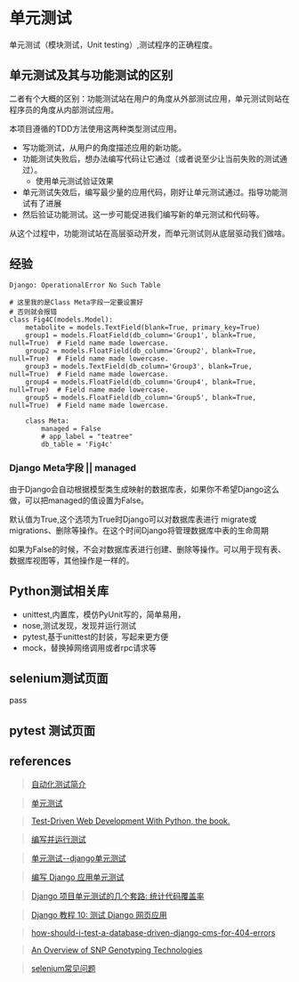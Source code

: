# 单元测试
单元测试（模块测试，Unit testing）,测试程序的正确程度。

## 单元测试及其与功能测试的区别
二者有个大概的区别：功能测试站在用户的角度从外部测试应用，单元测试则站在程序员的角度从内部测试应用。

本项目遵循的TDD方法使用这两种类型测试应用。
-   写功能测试，从用户的角度描述应用的新功能。
-   功能测试失败后，想办法编写代码让它通过（或者说至少让当前失败的测试通过）。
    -   使用单元测试验证效果
-   单元测试失效后，编写最少量的应用代码，刚好让单元测试通过。指导功能测试有了进展
-   然后验证功能测试。这一步可能促进我们编写新的单元测试和代码等。

从这个过程中，功能测试站在高层驱动开发，而单元测试则从底层驱动我们做啥。

## 经验
```Django
Django: OperationalError No Such Table
```
```Django
# 这里我的是Class Meta字段一定要设置好
# 否则就会报错
class Fig4C(models.Model):
    metabolite = models.TextField(blank=True, primary_key=True)
    group1 = models.FloatField(db_column='Group1', blank=True, null=True)  # Field name made lowercase.
    group2 = models.FloatField(db_column='Group2', blank=True, null=True)  # Field name made lowercase.
    group3 = models.TextField(db_column='Group3', blank=True, null=True)  # Field name made lowercase.
    group4 = models.FloatField(db_column='Group4', blank=True, null=True)  # Field name made lowercase.
    group5 = models.FloatField(db_column='Group5', blank=True, null=True)  # Field name made lowercase.

    class Meta:
        managed = False
        # app_label = "teatree"
        db_table = 'Fig4c'

```

### Django Meta字段 || managed

由于Django会自动根据模型类生成映射的数据库表，如果你不希望Django这么做，可以把managed的值设置为False。

默认值为True,这个选项为True时Django可以对数据库表进行 migrate或migrations、删除等操作。在这个时间Django将管理数据库中表的生命周期

如果为False的时候，不会对数据库表进行创建、删除等操作。可以用于现有表、数据库视图等，其他操作是一样的。


## Python测试相关库
-   unittest,内置库，模仿PyUnit写的，简单易用，
-   nose,测试发现，发现并运行测试
-   pytest,基于unittest的封装，写起来更方便
-   mock，替换掉网络调用或者rpc请求等


## selenium测试页面
pass
## pytest 测试页面

## references

>[自动化测试简介](https://docs.djangoproject.com/zh-hans/4.1/intro/tutorial05/)

>[单元测试](https://zhuanlan.zhihu.com/p/29968920)

>[Test-Driven Web Development With Python, the book.](https://github.com/hjwp/Book-TDD-Web-Dev-Python)

>[编写并运行测试](https://docs.djangoproject.com/zh-hans/4.1/topics/testing/overview/)

>[ 单元测试--django单元测试 ](https://www.cnblogs.com/yycnblog/p/13836926.html)

>[编写 Django 应用单元测试 ](https://zhuanlan.zhihu.com/p/108049398)

>[Django 项目单元测试的几个套路: 统计代码覆盖率](https://zhuanlan.zhihu.com/p/44402618)

>[Django 教程 10: 测试 Django 网页应用](https://developer.mozilla.org/zh-CN/docs/learn/Server-side/Django/Testing)

>[how-should-i-test-a-database-driven-django-cms-for-404-errors](https://stackoverflow.com/questions/43876310/how-should-i-test-a-database-driven-django-cms-for-404-errors)

>[An Overview of SNP Genotyping Technologies](https://www.cd-genomics.com/an-overview-of-snp-genotyping-technologies.html)

>[selenium常见问题 ](https://blog.csdn.net/sin_404/article/details/102720066)
